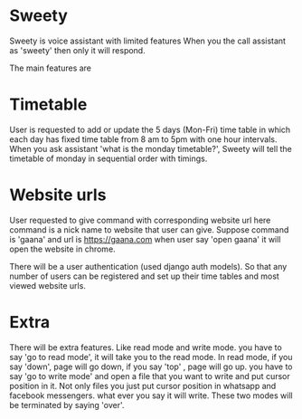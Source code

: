 # Sweety
Sweety is voice assistant with limited features
When you the call assistant as 'sweety' then only it will respond.

The main features are
# Timetable
User is requested to add or update the 5 days (Mon-Fri) time table in which each day has fixed time table from 8 am to 5pm with one hour intervals.
When you ask assistant  'what is the monday timetable?', Sweety will tell the timetable of monday in sequential order with timings.
# Website urls
User requested to give command with corresponding website url
here command is a nick name to website that user can give.
Suppose 
command is 'gaana' and url is https://gaana.com
when user say 'open gaana' it will open the website in chrome.

There will be a user authentication (used django auth models).
So that any number of users can be registered and set up their time tables and most viewed website urls.

# Extra
There will be extra features.
Like read mode and write mode.
you have to say 'go to read mode',
it will take you to the read mode.
In read mode, 
if you say 'down', page will go down, 
if you say 'top' , page will go up.
you have to say 'go to write mode' and open a file that you want to write and put cursor position in it.
Not only files you just put cursor position in whatsapp and facebook messengers.
what ever you say it will write.
These two modes will be terminated by saying 'over'.

